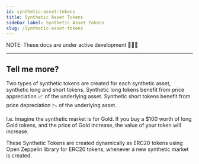 ```yaml
---
id: synthetic-asset-tokens
title: Synthetic Asset Tokens
sidebar_label: Synthetic Asset Tokens
slug: /synthetic-asset-tokens
---
```


NOTE: These docs are under active development 👷‍♀️👷

---

## Tell me more?

Two types of synthetic tokens are created for each synthetic asset, synthetic long and short tokens. Synthetic long tokens benefit from price appreciation 📈 of the underlying asset. Synthetic short tokens benefit from price depreciation 📉 of the underlying asset.

I.e. Imagine the synthetic market is for Gold. If you buy a $100 worth of long Gold tokens, and the price of Gold increase, the value of your token will increase.

These Synthetic Tokens are created dynamically as ERC20 tokens using Open Zeppelin library for ERC20 tokens, whenever a new synthetic market is created.
